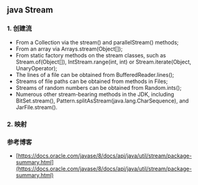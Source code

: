 ## java Stream

### 1. 创建流

- From a Collection via the stream() and parallelStream() methods;
- From an array via Arrays.stream(Object[]);
- From static factory methods on the stream classes, such as Stream.of(Object[]), IntStream.range(int, int) or Stream.iterate(Object, UnaryOperator);
- The lines of a file can be obtained from BufferedReader.lines();
- Streams of file paths can be obtained from methods in Files;
- Streams of random numbers can be obtained from Random.ints();
- Numerous other stream-bearing methods in the JDK, including BitSet.stream(), Pattern.splitAsStream(java.lang.CharSequence), and JarFile.stream().

### 2. 映射


### 参考博客


- [https://docs.oracle.com/javase/8/docs/api/java/util/stream/package-summary.html](https://docs.oracle.com/javase/8/docs/api/java/util/stream/package-summary.html)